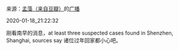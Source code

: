来源：[孟藻（来自豆瓣）](https://www.douban.com/people/58493958/)的[广播](https://www.douban.com/people/58493958/status/2766459703/)


2020-01-18_21:22:32


刚看南早的消息，at least three suspected cases found in Shenzhen, Shanghai, sources say
诸位过年回家都小心吧。
